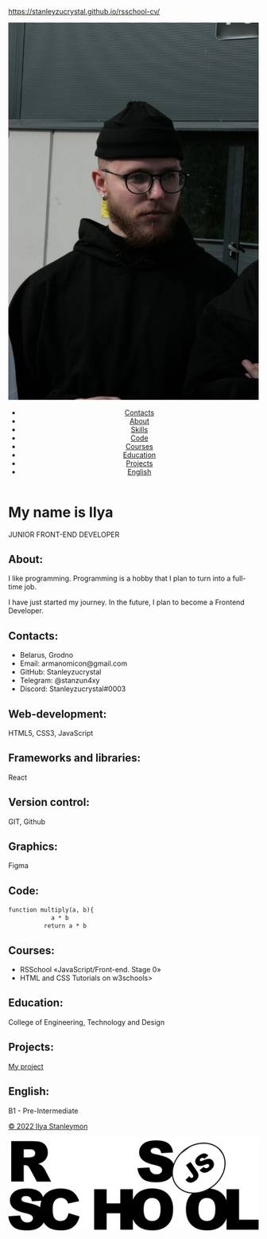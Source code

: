 https://stanleyzucrystal.github.io/rsschool-cv/
<!DOCTYPE html>
<html lang="en">

<head>
    <meta charset="UTF-8">
    <meta http-equiv="X-UA-Compatible" content="IE=edge">
    <meta name="viewport" content="width=device-width, initial-scale=1.0">
    <title>CV</title>
    <link rel="stylesheet" href="style.css">
    <link rel="icon" href="img/rs_school_js.svg">
    <link rel="projects" href="/project/index2.html">
    <link rel="preconnect" href="https://fonts.googleapis.com">
    <link rel="preconnect" href="https://fonts.gstatic.com" crossorigin>
    <link href="https://fonts.googleapis.com/css2?family=Roboto:wght@100&display=swap" rel="stylesheet">
</head>

<body>
    <img class="photo" src="img/image.jpg" alt="my photo">
    <header class="header">
        <div class="container">
            <nav class="nav">
                <ul class="nav-list">
                    <li class="nav-item"><a href="#contacts" class="nav-link">Contacts</a>
                    </li>
                    <li class="nav-item"><a href="#about" class="nav-link">About</a></li>
                    <li class="nav-item"><a href="#skills" class="nav-link">Skills</a></li>
                    <li class="nav-item"><a href="#code" class="nav-link">Code</a></li>
                    <li class="nav-item"><a href="#courses" class="nav-link">Courses</a></li>
                    <li class="nav-item"><a href="#education" class="nav-link">Education</a>
                    </li>
                    <li class="nav-item"><a href="#projects" class="nav-link">Projects</a>
                    </li>
                    <li class="nav-item"><a href="#english" class="nav-link">English</a></li>
                </ul>
            </nav>
        </div>
    </header>
    <main class="main">
        <div class="container"></div>
        <div class="user">
            <h1>My name is Ilya</h1>
            <div class="line">
                <p>JUNIOR FRONT-END DEVELOPER</p>
            </div>
        </div>
        <div class="about">
            <h2 class="section-tittle" id="about">About:</h2>
        </div>
        <div class="info-about">
            <p>I like programming. Programming is a hobby that I plan to turn into a full-time job.</p>
            <p>I have just started my journey. In the future, I plan to become a Frontend Developer.</p>
        </div>
        <div class="contact">
            <h2 class="section-tittle" id="contacts">Contacts:</h2>
            <ul>
                <li>Belarus, Grodno</li>
                <li>Email: armanomicon@gmail.com</li>
                <li>GitHub: Stanleyzucrystal</li>
                <li>Telegram: @stanzun4xy</li>
                <li>Discord: Stanleyzucrystal#0003</li>
            </ul>
        </div>
        <div class="develop">
            <h2 class="section-tittle" id="web">Web-development:</h2>
        </div>
        <div class="develop-info">
            <p>HTML5, CSS3, JavaScript</p>
        </div>
        <h2 class="section-tittle" id="frameworks">Frameworks and libraries:</h2>
        <p>React</p>
        <div class="version">
            <h2 class="section-tittle" id="version-control">Version control:</h2>
        </div>
        <div class="version-info">
            <p>GIT, Github</p>
        </div>
        <h2 class="section-tittle" id="graphics">Graphics:</h2>
        <p>Figma</p>
        <div class="code">
            <h2 class="section-tittle" id="code">Code:</h2>
        </div>
        <div class="code-info">
            <pre><code>function multiply(a, b){
            a * b
          return a * b</code></pre>
        </div>
        <h2 class="section-tittle" id="courses">Courses:</h2>
        <ul>
            <li>
                RSSchool «JavaScript/Front-end. Stage 0»
            </li>
            <li>
                HTML and CSS Tutorials on w3schools>
            </li>
        </ul>
        <div class="education">
            <h2 class="section-tittle" id="education">Education:</h2>
        </div>
        <div class="education-info">
            <p>College of Engineering, Technology and Design</p>
        </div>
        <div class="projects-info">
            <h2 class="section-tittle" id="projects">Projects:</h2>
            <a href="/project/index2.html">My project</a>
        </div>
        <div class="english">
            <h2 class="section-tittle" id="english">English:</h2>
        </div>
        <div class="english-info">
            <p>B1 - Pre-Intermediate</p>
        </div>
    </main>
    <footer>
        <div class="container">
            <div class="footer-line"></div>
            <div class="copyright">
                <a href="https://github.com/stanleyzucrystal">
                    <p>© 2022 Ilya Stanleymon</p>
                </a>
                <a class="logo" href="https://rs.school/js/"><img src="img/rs_school_js.svg" alt="logo"
                        class="logo"></a>
            </div>
        </div>
    </footer>
</body>

</html>
